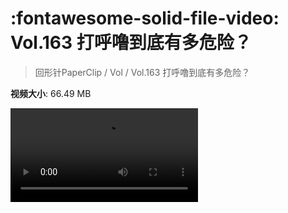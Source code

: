 # :fontawesome-solid-file-video: Vol.163 打呼噜到底有多危险？

> 回形针PaperClip / Vol / Vol.163 打呼噜到底有多危险？

**视频大小**: 66.49 MB

<div class="video"><video src="https://file.hsyhx.top/archive/回形针PaperClip/Vol/Vol.163 打呼噜到底有多危险？.mp4" controls preload>🤔 您的浏览器不支持 video 标签</video></div>